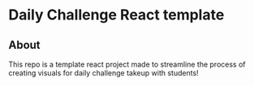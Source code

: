 # Daily Challenge React template
## About
This repo is a template react project made to streamline the process of creating visuals for daily challenge takeup with students!